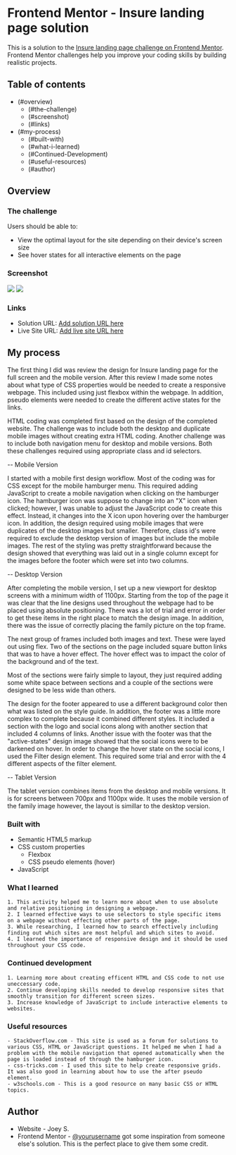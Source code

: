 # Frontend Mentor - Insure landing page solution

This is a solution to the [Insure landing page challenge on Frontend Mentor](https://www.frontendmentor.io/challenges/insure-landing-page-uTU68JV8). Frontend Mentor challenges help you improve your coding skills by building realistic projects. 

## Table of contents

- (#overview)
  - (#the-challenge)
  - (#screenshot)
  - (#links)
- (#my-process)
  - (#built-with)
  - (#what-i-learned)
  - (#Continued-Development)
  - (#useful-resources)
  - (#author)


## Overview

### The challenge

Users should be able to:

- View the optimal layout for the site depending on their device's screen size
- See hover states for all interactive elements on the page

### Screenshot

![](design/Insure-landing-page_1440px.png)
![](design/Insure-landing-page_375px.png)

### Links

- Solution URL: [Add solution URL here](https://your-solution-url.com)
- Live Site URL: [Add live site URL here](https://your-live-site-url.com)

## My process

The first thing I did was review the design for Insure landing page for the full screen and the mobile version. After this review I made some notes about what type of CSS properties would be needed to create a responsive webpage. This included using just flexbox within the webpage. In addition, pseudo elements were needed to create the different active states for the links. 

HTML coding was completed first based on the design of the completed website. The challenge was to include both the desktop and duplicate mobile images without creating extra HTML coding. Another challenge was to include both navigation menu for desktop and mobile versions. Both these challenges required using appropriate class and id selectors.

-- Mobile Version

I started with a mobile first design workflow.  Most of the coding was for CSS except for the mobile hamburger menu. This required adding JavaScript to create a mobile navigation when clicking on the hamburger icon. The hamburger icon was suppose to change into an "X" icon when clicked; however, I was unable to adjust the JavaScript code to create this effect. Instead, it changes into the X icon upon hovering over the hamburger icon.  In addition, the design required using mobile images that were duplicates of the desktop images but smaller. Therefore, class id's were required to exclude the desktop version of images but include the mobile images. The rest of the styling was pretty straightforward because the design showed that everything was laid out in a single column except for the images before the footer which were set into two columns. 


-- Desktop Version 

After completing the mobile version, I set up a new viewport for desktop screens with a minimum width of 1100px. Starting from the top of the page it was clear that the line designs used throughout the webpage had to be placed using absolute positioning. There was a lot of trial and error in order to get these items in the right place to match the design image. In addition, there was the issue of correctly placing the family picture on the top frame. 

The next group of frames included both images and text. These were layed out using flex. Two of the sections on the page included square button links that was to have a hover effect. The hover effect was to impact the color of the background and of the text. 

Most of the sections were fairly simple to layout, they just required adding some white space between sections and a couple of the sections were designed to be less wide than others. 

The design for the footer appeared to use a different background color then what was listed on the style guide. In addition, the footer was a little more complex to complete because it combined different styles. It included a section with the logo and social icons along with another section that included 4 columns of links. Another issue with the footer was that the "active-states" design image showed that the social icons were to be darkened on hover. In order to change the hover state on the social icons, I used the Filter design element.  This required some trial and error with the 4 different aspects of the filter element. 



-- Tablet Version 

The tablet version combines items from the desktop and mobile versions. It is for screens between 700px and 1100px wide. It uses the mobile version of the family image however, the layout is simillar to the desktop version.   


### Built with

- Semantic HTML5 markup
- CSS custom properties
	- Flexbox
	- CSS pseudo elements (hover)
- JavaScript

### What I learned

	1. This activity helped me to learn more about when to use absolute and relative positioning in designing a webpage. 
	2. I learned effective ways to use selectors to style specific items on a webpage without effecting other parts of the page. 
	3. While researching, I learned how to search effectively including finding out which sites are most helpful and which sites to avoid. 
	4. I learned the importance of responsive design and it should be used throughout your CSS code. 


### Continued development

	1. Learning more about creating efficent HTML and CSS code to not use uneccessary code.
	2. Continue developing skills needed to develop responsive sites that smoothly transition for different screen sizes. 
	3. Increase knowledge of JavaScript to include interactive elements to websites. 
	
### Useful resources

	- StackOverflow.com - This site is used as a forum for solutions to various CSS, HTML or JavaScript questions. It helped me when I had a problem with the mobile navigation that opened automatically when the page is loaded instead of through the hamburger icon.
	- css-tricks.com - I used this site to help create responsive grids. It was also good in learning about how to use the after pseudo element. 
	- w3schools.com - This is a good resource on many basic CSS or HTML topics.

## Author

- Website - Joey S. 
- Frontend Mentor - [@yourusername](https://www.frontendmentor.io/profile/yourusername)
got some inspiration from someone else's solution. This is the perfect place to give them some credit.

